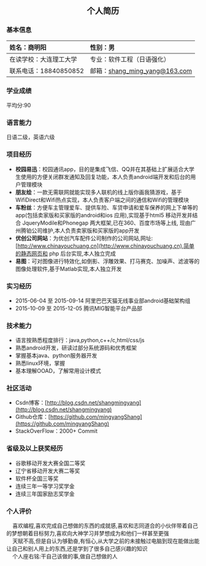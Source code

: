 ## <center>个人简历</center>
### 基本信息
|姓名：商明阳|性别：男|
|:--|:--|
|在读学校：大连理工大学|专业：软件工程（日语强化）|
|联系电话：18840850852|邮箱：<shang_ming_yang@163.com>|

### 学业成绩
平均分:90

### 语言能力
日语二级，英语六级

### 项目经历
 - **校园易迅**：校园通讯app，目的是集成飞信、QQ并在其基础上扩展适合大学生使用的方便关闭群发通知及回复功能，本人负责android端开发和后台的用户管理模块
 - **朋友绘**：一款无需联网就能实现多人联机的线上版你画我猜游戏，基于WifiDirect和Wifi热点实现，本人负责客户端之间的通信和Wifi的管理模块
 - **车粉丝**：方便车主管理爱车、提供车险、车贷申请和爱车保养的网上下单等的app(包括卖家版和买家版的android和ios 应用),实现基于html5 移动开发并结合 JqueryModile和Phonegap 两大框架,已在360、百度市场等上线, 现由广州腾铂公司维护,本人负责卖家版和买家版的app开发
 - **优创公司网站**：为优创汽车配件公司制作的公司网站,网址:[http://www.chinayouchuang.cn](http://www.chinayouchuang.cn),简单的静态网页和 php 后台实现,本人独立完成
 - **易图**：可对图像进行特效化,如倒影、浮雕效果、打马赛克、加噪声、滤波等的图像处理软件,基于Matlab实现,本人独立开发
 
### 实习经历
- 2015-06-04 至 2015-09-14 阿里巴巴天猫无线事业部android基础架构组
- 2015-10-09 至 2015-12-05 腾讯MIG智能平台产品部

### 技术能力
- 语言按熟悉程度排行：java,python,c++/c,html/css/js
- 熟悉android开发，研读过部分系统源码和优秀框架
- 掌握基本java、python服务器开发
- 熟悉linux环境，掌握
- 基本理解OOAD，了解常用设计模式

### 社区活动
- Csdn博客：[http://blog.csdn.net/shangmingyang](http://blog.csdn.net/shangmingyang)<br />
- Github仓库：[https://github.com/mingyangShang](https://github.com/mingyangShang)<br />
- StackOverFlow：2000+ Commit

### 省级及以上获奖经历
- 谷歌移动开发大赛全国二等奖
- 辽宁省移动开发大赛二等奖
- 软件杯全国三等奖
- 连续三年一等学习奖学金
- 连续三年国家励志奖学金

### 个人评价
&nbsp;&nbsp;&nbsp;&nbsp;喜欢编程,喜欢完成自己想做的东西的成就感,喜欢和志同道合的小伙伴带着自己的梦想朝着目标努力,喜欢向大神学习并梦想成为和他们一样甚至更强 <br />
&nbsp;&nbsp;&nbsp;&nbsp;天赋不高,但是自认为够勤奋,有恒心,从大学之前的未接触过电脑到现在能做出能让自己和别人用上的东西,还是学到了很多自己感兴趣的知识<br />
&nbsp;&nbsp;&nbsp;&nbsp;个人座右铭:干自己该做的事,做自己想做的人


